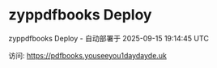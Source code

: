 # zyppdfbooks Deploy

zyppdfbooks Deploy - 自动部署于 2025-09-15 19:14:45 UTC

访问: https://pdfbooks.youseeyou1daydayde.uk
